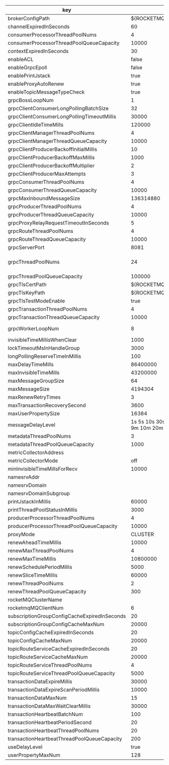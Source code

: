 |key|value|important|description|
|---|---|---|---|
|brokerConfigPath|${ROCKETMQ_HOME}/conf/broker.conf|||
|channelExpiredInSeconds|60|||
|consumerProcessorThreadPoolNums|4||PROCESSOR_NUMBER|
|consumerProcessorThreadPoolQueueCapacity|10000|||
|contextExpiredInSeconds|30|||
|enableACL|false|||
|enableGrpcEpoll|false|||
|enablePrintJstack|true|||
|enableProxyAutoRenew|true|||
|enableTopicMessageTypeCheck|true|||
|grpcBossLoopNum|1|||
|grpcClientConsumerLongPollingBatchSize|32|||
|grpcClientConsumerLongPollingTimeoutMillis|30000|||
|grpcClientIdleTimeMills|120000|||
|grpcClientManagerThreadPoolNums|4||PROCESSOR_NUMBER|
|grpcClientManagerThreadQueueCapacity|10000|||
|grpcClientProducerBackoffInitialMillis|10|||
|grpcClientProducerBackoffMaxMillis|1000|||
|grpcClientProducerBackoffMultiplier|2|||
|grpcClientProducerMaxAttempts|3|||
|grpcConsumerThreadPoolNums|4||PROCESSOR_NUMBER|
|grpcConsumerThreadQueueCapacity|10000|||
|grpcMaxInboundMessageSize|136314880|||
|grpcProducerThreadPoolNums|4||PROCESSOR_NUMBER|
|grpcProducerThreadQueueCapacity|10000|||
|grpcProxyRelayRequestTimeoutInSeconds|5|||
|grpcRouteThreadPoolNums|4||PROCESSOR_NUMBER|
|grpcRouteThreadQueueCapacity|10000|||
|grpcServerPort|8081|||
|grpcThreadPoolNums|24||16 + PROCESSOR_NUMBER * 2|
|grpcThreadPoolQueueCapacity|100000|||
|grpcTlsCertPath|${ROCKETMQ_HOME}/conf/tls/rocketmq.crt|||
|grpcTlsKeyPath|${ROCKETMQ_HOME}/conf/tls/rocketmq.key|||
|grpcTlsTestModeEnable|true|||
|grpcTransactionThreadPoolNums|4||PROCESSOR_NUMBER|
|grpcTransactionThreadQueueCapacity|10000|||
|grpcWorkerLoopNum|8||PROCESSOR_NUMBER * 2|
|invisibleTimeMillisWhenClear|1000|||
|lockTimeoutMsInHandleGroup|3000|||
|longPollingReserveTimeInMillis|100|||
|maxDelayTimeMills|86400000|||
|maxInvisibleTimeMills|43200000|||
|maxMessageGroupSize|64|||
|maxMessageSize|4194304|||
|maxRenewRetryTimes|3|||
|maxTransactionRecoverySecond|3600|||
|maxUserPropertySize|16384|||
|messageDelayLevel|1s 5s 10s 30s 1m 2m 3m 4m 5m 6m 7m 8m 9m 10m 20m 30m 1h 2h|||
|metadataThreadPoolNums|3|||
|metadataThreadPoolQueueCapacity|1000|||
|metricCollectorAddress||||
|metricCollectorMode|off|||
|minInvisibleTimeMillsForRecv|10000|||
|namesrvAddr||||
|namesrvDomain||||
|namesrvDomainSubgroup||||
|printJstackInMillis|60000|||
|printThreadPoolStatusInMillis|3000|||
|producerProcessorThreadPoolNums|4||PROCESSOR_NUMBER|
|producerProcessorThreadPoolQueueCapacity|10000|||
|proxyMode|CLUSTER|||
|renewAheadTimeMillis|10000|||
|renewMaxThreadPoolNums|4|||
|renewMaxTimeMillis|10800000|||
|renewSchedulePeriodMillis|5000|||
|renewSliceTimeMillis|60000|||
|renewThreadPoolNums|2|||
|renewThreadPoolQueueCapacity|300|||
|rocketMQClusterName||||
|rocketmqMQClientNum|6|||
|subscriptionGroupConfigCacheExpiredInSeconds|20|||
|subscriptionGroupConfigCacheMaxNum|20000|||
|topicConfigCacheExpiredInSeconds|20|||
|topicConfigCacheMaxNum|20000|||
|topicRouteServiceCacheExpiredInSeconds|20|||
|topicRouteServiceCacheMaxNum|20000|||
|topicRouteServiceThreadPoolNums|4||PROCESSOR_NUMBER|
|topicRouteServiceThreadPoolQueueCapacity|5000|||
|transactionDataExpireMillis|30000|||
|transactionDataExpireScanPeriodMillis|10000|||
|transactionDataMaxNum|15|||
|transactionDataMaxWaitClearMillis|30000|||
|transactionHeartbeatBatchNum|100|||
|transactionHeartbeatPeriodSecond|20|||
|transactionHeartbeatThreadPoolNums|20|||
|transactionHeartbeatThreadPoolQueueCapacity|200|||
|useDelayLevel|true|||
|userPropertyMaxNum|128|||
